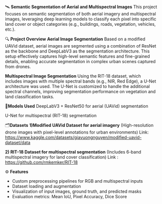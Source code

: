🛰️ **Semantic Segmentation of Aerial and Multispectral Images**
This project focuses on semantic segmentation of both aerial imagery and multispectral images, leveraging deep learning models to classify each pixel into specific land cover or object categories (e.g., buildings, roads, vegetation, vehicles, etc.).

🔍 **Project Overview**
**Aerial Image Segmentation**
Based on a modified UAVid dataset, aerial images are segmented using a combination of ResNet as the backbone and DeepLabV3 as the segmentation architecture. This setup effectively captures high-level semantic features and fine-grained details, enabling accurate segmentation in complex urban scenes captured from drones.

**Multispectral Image Segmentation**
Using the RIT-18 dataset, which includes images with multiple spectral bands (e.g., NIR, Red Edge), a U-Net architecture was used. The U-Net is customized to handle the additional spectral channels, improving segmentation performance on vegetation and land classification tasks.

🧠**Models Used**
DeepLabV3 + ResNet50 for aerial (UAVid) segmentation

U-Net for multispectral (RIT-18) segmentation

🗂️**Datasets**
**1)Modified UAVid Dataset for aerial imagery**
(High-resolution drone images with pixel-level annotations for urban environments)
Link: https://www.kaggle.com/datasets/giavuongnguyen/modified-uavid-dataset/data

**2) RIT-18 Dataset for multispectral segmentation**
(Includes 6-band multispectral imagery for land cover classification)
Link : https://github.com/rmkemker/RIT-18

⚙️ **Features**
- Custom preprocessing pipelines for RGB and multispectral inputs
- Dataset loading and augmentation
- Visualization of input images, ground truth, and predicted masks
- Evaluation metrics: Mean IoU, Pixel Accuracy, Dice Score
